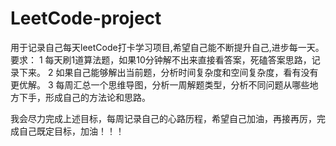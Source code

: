 # LeetCode-project
用于记录自己每天leetCode打卡学习项目,希望自己能不断提升自己,进步每一天。
要求：
1 每天刷1道算法题，如果10分钟解不出来直接看答案，死磕答案思路，记录下来。
2 如果自己能够解出当前题，分析时间复杂度和空间复杂度，看有没有更优解。
3 每周汇总一个思维导图，分析一周解题类型，分析不同问题从哪些地方下手，形成自己的方法论和思路。

我会尽力完成上述目标，每周记录自己的心路历程，希望自己加油，再接再厉，完成自己既定目标，加油！！！



